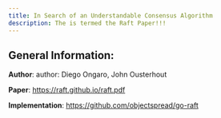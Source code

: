 ```yaml
---
title: In Search of an Understandable Consensus Algorithm
description: The is termed the Raft Paper!!!
---
```


## General Information:

**Author**: author: Diego Ongaro, John Ousterhout

**Paper**: https://raft.github.io/raft.pdf

**Implementation**: https://github.com/objectspread/go-raft
